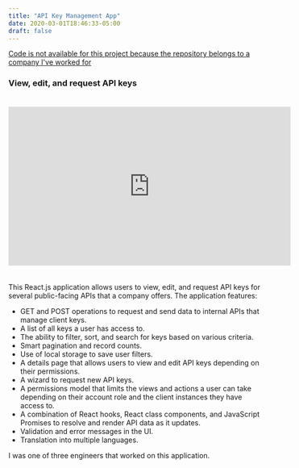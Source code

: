 ```yaml
---
title: "API Key Management App"
date: 2020-03-01T18:46:33-05:00
draft: false
---
```


[Code is not available for this project because the repository belongs to a company I've worked for](/work/api-keys-app/)

### View, edit, and request API keys

<iframe style="margin:20px 0px 20px 0px;" width="560" height="315" src="https://www.youtube.com/embed/fglSWZ8a3pM" frameborder="0" allow="accelerometer; autoplay; encrypted-media; gyroscope; picture-in-picture" allowfullscreen></iframe>


This React.js application allows users to view, edit, and request API keys for several public-facing APIs that a company offers. The application features:

* GET and POST operations to request and send data to internal APIs that manage client keys.
* A list of all keys a user has access to.
* The ability to filter, sort, and search for keys based on various criteria.
* Smart pagination and record counts.
* Use of local storage to save user filters.
* A details page that allows users to view and edit API keys depending on their permissions.
* A wizard to request new API keys.
* A permissions model that limits the views and actions a user can take depending on their account role and the client instances they have access to.
* A combination of React hooks, React class components, and JavaScript Promises to resolve and render API data as it updates.
* Validation and error messages in the UI.
* Translation into multiple languages.

I was one of three engineers that worked on this application.

